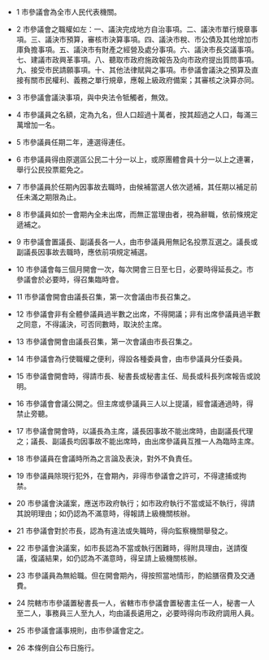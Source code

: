 * 1 市參議會為全市人民代表機關。

* 2 市參議會之職權如左：一、議決完成地方自治事項。二、議決市單行規章事項。三、議決市預算，審核市決算事項。四、議決市稅、市公債及其他增加市庫負擔事項。五、議決市有財產之經營及處分事項。六、議決市長交議事項。七、建議市政興革事項。八、聽取市政府施政報告及向市政府提出質問事項。九、接受市民請願事項。十、其他法律賦與之事項。市參議會議決之預算及直接有關市民權利、義務之單行規章，應報上級政府備案；其審核之決算亦同。

* 3 市參議會議決事項，與中央法令牴觸者，無效。

* 4 市參議員之名額，定為九名，但人口超過十萬者，按其超過之人口，每滿三萬增加一名。

* 5 市參議員任期二年，連選得連任。

* 6 市參議員得由原選區公民二十分一以上，或原團體會員十分一以上之連署，舉行公民投票罷免之。

* 7 市參議員於任期內因事故去職時，由候補當選人依次遞補，其任期以補足前任未滿之期限為止。

* 8 市參議員如於一會期內全未出席，而無正當理由者，視為辭職，依前條規定遞補之。

* 9 市參議會置議長、副議長各一人，由市參議員用無記名投票互選之。議長或副議長因事故去職時，應依前項規定補選。

* 10 市參議會每三個月開會一次，每次開會三日至七日，必要時得延長之。市參議會於必要時，得召集臨時會。

* 11 市參議會開會由議長召集，第一次會議由市長召集之。

* 12 市參議會非有全體參議員過半數之出席，不得開議；非有出席參議員過半數之同意，不得議決，可否同數時，取決於主席。

* 13 市參議會開會由議長召集，第一次會議由市長召集之。

* 14 市參議會為行使職權之便利，得設各種委員會，由市參議員分任委員。

* 15 市參議會開會時，得請市長、秘書長或秘書主任、局長或科長列席報告或說明。

* 16 市參議會會議公開之。但主席或參議員三人以上提議，經會議通過時，得禁止旁聽。

* 17 市參議會開會時，以議長為主席，議長因事故不能出席時，由副議長代理之；議長、副議長均因事故不能出席時，由出席參議員互推一人為臨時主席。

* 18 市參議員在會議時所為之言論及表決，對外不負責任。

* 19 市參議員除現行犯外，在會期內，非得市參議會之許可，不得逮捕或拘禁。

* 20 市參議會決議案，應送市政府執行；如市政府執行不當或延不執行，得請其說明理由；如仍認為不滿意時，得報請上級機關核辦。

* 21 市參議會對於市長，認為有違法或失職時，得向監察機關舉發之。

* 22 市參議會決議案，如市長認為不當或執行困難時，得附具理由，送請復議，復議結果，如仍認為不滿意時，得呈請上級機關核辦。

* 23 市參議員為無給職。但在開會期內，得按照當地情形，酌給膳宿費及交通費。

* 24 院轄市市參議置秘書長一人，省轄市市參議會置秘書主任一人，秘書一人至二人，事務員三人至九人，均由議長遴用之，必要時得向市政府調用人員。

* 25 市參議會議事規則，由市參議會定之。

* 26 本條例自公布日施行。

